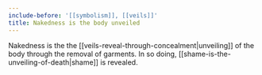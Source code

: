 ```yaml
---
include-before: '[[symbolism]], [[veils]]'
title: Nakedness is the body unveiled
---
```


Nakedness is the the [[veils-reveal-through-concealment|unveiling]] of the body through the removal of garments. In so doing, [[shame-is-the-unveiling-of-death|shame]] is revealed.
